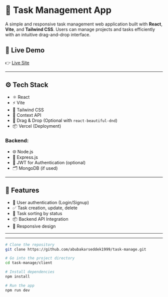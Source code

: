 # 📝 Task Management App

A simple and responsive task management web application built with **React**, **Vite**, and **Tailwind CSS**. Users can manage projects and tasks efficiently with an intuitive drag-and-drop interface.

## 🚀 Live Demo

👉 [Live Site](https://task-manage-orcin.vercel.app/)

---

## ⚙️ Tech Stack

- ⚛️ React
- ⚡ Vite
- 🎨 Tailwind CSS
- 🧠 Context API
- 🔄 Drag & Drop (Optional with `react-beautiful-dnd`)
- 📦 Vercel (Deployment)

### Backend:
- 🌐 Node.js
- 🚀 Express.js
- 🔐 JWT for Authentication (optional)
- 🗂 MongoDB (if used)

---

## 📸 Features

- 🔐 User authentication (Login/Signup)
- ✅ Task creation, update, delete
- 📌 Task sorting by status
- 📦 Backend API Integration
- 📱 Responsive design

---


---
```bash
# Clone the repository
git clone https://github.com/abubakarseddek1999/task-manage.git

# Go into the project directory
cd task-manage/client

# Install dependencies
npm install

# Run the app
npm run dev